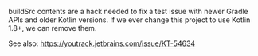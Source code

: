 buildSrc contents are a hack needed to fix a test issue with newer Gradle APIs and older Kotlin versions.
If we ever change this project to use Kotlin 1.8+, we can remove them.

See also: https://youtrack.jetbrains.com/issue/KT-54634